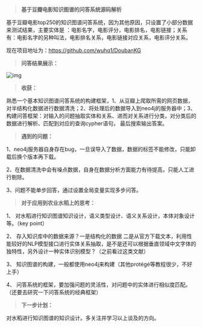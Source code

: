 > **基于豆瓣电影知识图谱的问答系统源码解析**

 

基于豆瓣电影top250的知识图谱问答系统，因为其他原因，只设置了小部分数据来测试结果，主要实体是 ：电影名字，电影评分，电影排名，电影链接；关系有：电影名字的另种叫法，电影排名关系，电影链接对应关系，电影评分关系。

现在项目地址为：https://github.com/wuhq1/DoubanKG

> **问答结果展示：**

![img](file:///C:/Users/CHRISI~1/AppData/Local/Temp/msohtmlclip1/01/clip_image002.jpg)

> **收获：**

熟悉一个基本知识图谱问答系统的构建框架，1、从豆瓣上爬取所需的网页数据，对半结构化数据进行数据清洗；2、将处理后的数据导入到neo4j的服务器中；3、构建问答框架：对输入的问题抽取实体和关系、进而对关系进行分类，对分类后的数据进行解析、匹配到对应的查询cypher语句， 最后搜索输出答案。

> **遇到的问题：**

1、neo4j服务器自身存在bug，一旦误导入了数据，数据的标签不能修改，只能卸载后换个版本再下载。

2、在数据清洗中会有噪点数据，自身在数据分析方面能力有待提高，只能人工进行剔除。

3、问题不能单步回答，通过设置全局变量实现多步问答。

> **对于应用到农业水稻上的思考：**

1、 对水稻进行知识图谱知识设计，语义类型设计、语义关系设计，本体对象设计等。（key point）

2、 存入知识库中的数据来源？一是结构化的数据 二是从官方下载文本，利用性能较好的NLP模型接口进行实体关系抽取，是不是还可以根据垂直领域中文字体的独特性，另外设计一种实体识别模型？（之前看过这类文献）

3、 知识图谱的构建，一般都使用neo4j来构建（其他protégé等教程很少，不好上手）

4、 问答系统的框架，要加强问题的灵活性，对问题中的实体进行相似度匹配。（还要去研究一下问答系统的经典框架）

> **下一步计划：**

对水稻进行知识图谱的知识设计。多关注并学习以上谈及的方向。

